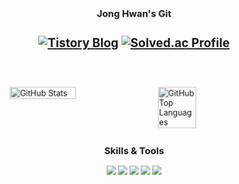 <div align = "center">
  
  ### Jong Hwan's Git
  <a href="https://sul1074.tistory.com/"><img src="https://img.shields.io/badge/Sul's History-E5511E?style=badge&logo=Tistory&logoColor=white" alt="Tistory Blog"/></a>
  <a href="https://solved.ac/profile/sul1074"><img src="http://mazassumnida.wtf/api/mini/generate_badge?boj=sul1074" alt="Solved.ac Profile"/></a>
  ---
  <br>
</div>

<div style="display: flex; justify-content: space-around; align-items: flex-start; margin: 30px 0; padding: 0 20px;">
  <img src="https://github-readme-stats.vercel.app/api?username=sul1074&show_icons=true&theme=dark" alt="GitHub Stats" style="width: 50%;"/>
  <img src="https://github-readme-stats.vercel.app/api/top-langs/?username=sul1074&layout=compact&theme=dark" alt="GitHub Top Languages" style="width: 38%;"/>
</div>

<div align="center" style="margin-top: 30px;">
  
  ### Skills & Tools
  <img src="https://img.shields.io/badge/Python-3776AB?style=for-the-badge&logo=Python&logoColor=white">
  <img src="[https://img.shields.io/badge/C++-00599C?style=for-the-badge&logo=cplusplus&logoColor=white">
  <img src="https://img.shields.io/badge/-C%23-000000?style=for-the-badge&logo=Csharp&logoColor=white">
  <img src="https://img.shields.io/badge/Java-F7DF1E?style=for-the-badge&logo=java&logoColor=white">
  <img src="https://img.shields.io/badge/Unity-FFFFFF?style=for-the-badge&logo=unity&logoColor=black">
  
</div>
